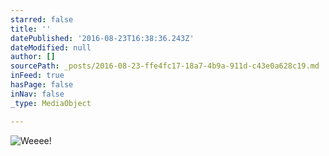```yaml
---
starred: false
title: ''
datePublished: '2016-08-23T16:38:36.243Z'
dateModified: null
author: []
sourcePath: _posts/2016-08-23-ffe4fc17-18a7-4b9a-911d-c43e0a628c19.md
inFeed: true
hasPage: false
inNav: false
_type: MediaObject

---
```

![Weeee!](https://the-grid-user-content.s3-us-west-2.amazonaws.com/ff5b333c-bac6-4fb1-b689-883d89e22200.jpg)